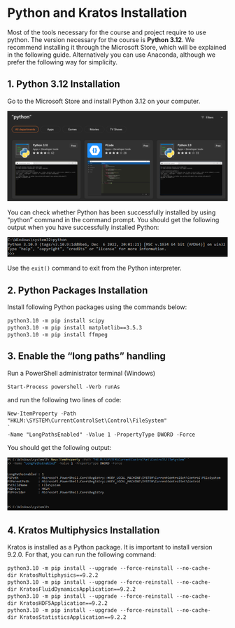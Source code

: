 # Python and Kratos Installation
Most of the tools necessary for the course and project require to use python. The version necessary for the course is **Python 3.12**. We recommend installing it through the Microsoft Store, which will be explained in the following guide. Alternatively you can use Anaconda, although we prefer the following way for simplicity.

## **1. Python 3.12 Installation**
Go to the Microsoft Store and install Python 3.12 on your computer.

![python_ms_store](../../../../../images/WindEngineering/python_ms_store.png)

You can check whether Python has been successfully installed by using  “python” command in the command prompt. You should get the following output when you have successfully installed Python:

![python310_output](../../../../../images/WindEngineering/python310_output.png)

Use the `exit()` command to exit from the Python interpreter.


## **2. Python Packages Installation**
Install following Python packages using the commands below:

```console
python3.10 -m pip install scipy
python3.10 -m pip install matplotlib==3.5.3
python3.10 -m pip install ffmpeg
```

## **3. Enable the “long paths” handling**
Run a PowerShell administrator terminal (Windows)

```console
Start-Process powershell -Verb runAs
```

and run the following two lines of code:

```console
New-ItemProperty -Path "HKLM:\SYSTEM\CurrentControlSet\Control\FileSystem"
`
-Name "LongPathsEnabled" -Value 1 -PropertyType DWORD -Force
```

You should get the following output:

![long_paths_handling](../../../../../images/WindEngineering/long_paths_handling.png)

## **4. Kratos Multiphysics Installation**
Kratos is installed as a Python package. It is important to install version 9.2.0. For that, you can run the following command:

```console
python3.10 -m pip install --upgrade --force-reinstall --no-cache-dir KratosMultiphysics==9.2.2
python3.10 -m pip install --upgrade --force-reinstall --no-cache-dir KratosFluidDynamicsApplication==9.2.2
python3.10 -m pip install --upgrade --force-reinstall --no-cache-dir KratosHDF5Application==9.2.2
python3.10 -m pip install --upgrade --force-reinstall --no-cache-dir KratosStatisticsApplication==9.2.2
```
